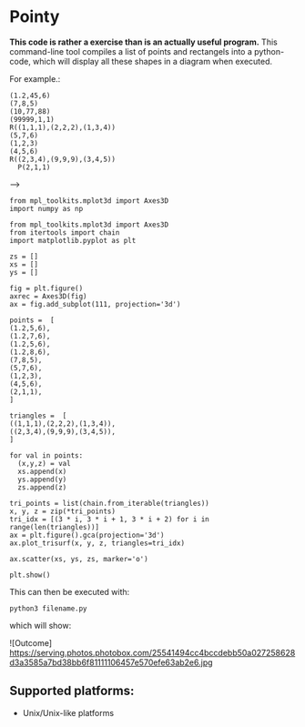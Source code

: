# Pointy
**This code is rather a exercise than is an actually useful program.**
This command-line tool compiles a list of points and rectangels into a python-code, 
which will display all these shapes in a diagram when executed.

For example.:
~~~~
(1.2,45,6)
(7,8,5)
(10,77,88)
(99999,1,1)
R((1,1,1),(2,2,2),(1,3,4))
(5,7,6)
(1,2,3)
(4,5,6)
R((2,3,4),(9,9,9),(3,4,5))
  P(2,1,1)
~~~~

--> 
~~~~
from mpl_toolkits.mplot3d import Axes3D
import numpy as np

from mpl_toolkits.mplot3d import Axes3D 
from itertools import chain 
import matplotlib.pyplot as plt

zs = []
xs = []
ys = []

fig = plt.figure()
axrec = Axes3D(fig)
ax = fig.add_subplot(111, projection='3d')

points =  [
(1.2,5,6),
(1.2,7,6),
(1.2,5,6),
(1.2,8,6),
(7,8,5),
(5,7,6),
(1,2,3),
(4,5,6),
(2,1,1),
]

triangles =  [
((1,1,1),(2,2,2),(1,3,4)),
((2,3,4),(9,9,9),(3,4,5)),
]

for val in points:
  (x,y,z) = val
  xs.append(x)
  ys.append(y)
  zs.append(z)

tri_points = list(chain.from_iterable(triangles))
x, y, z = zip(*tri_points)
tri_idx = [(3 * i, 3 * i + 1, 3 * i + 2) for i in range(len(triangles))]
ax = plt.figure().gca(projection='3d')
ax.plot_trisurf(x, y, z, triangles=tri_idx)

ax.scatter(xs, ys, zs, marker='o')

plt.show()

~~~~

This can then be executed with:
~~~~
python3 filename.py
~~~~

which will show:

![Outcome] https://serving.photos.photobox.com/25541494cc4bccdebb50a027258628d3a3585a7bd38bb6f81111106457e570efe63ab2e6.jpg

## **Supported platforms:**

* Unix/Unix-like platforms
